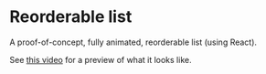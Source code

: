 # Reorderable list

A proof-of-concept, fully animated, reorderable list (using React).

See [this video](https://youtu.be/8STEODZvY1E) for a preview of what it looks like.
